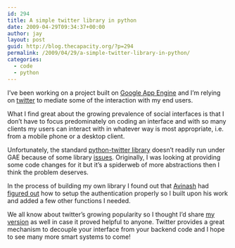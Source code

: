 ```yaml
---
id: 294
title: A simple twitter library in python
date: 2009-04-29T09:34:37+00:00
author: jay
layout: post
guid: http://blog.thecapacity.org/?p=294
permalink: /2009/04/29/a-simple-twitter-library-in-python/
categories:
  - code
  - python
---
```

I’ve been working on a project built on [Google App Engine](http://code.google.com/appengine/) and I’m relying on [twitter](http://twitter.com/) to mediate some of the interaction with my end users.

What I find great about the growing prevalence of social interfaces is that I don’t have to focus predominately on coding an interface and with so many clients my users can interact with in whatever way is most appropriate, i.e. from a mobile phone or a desktop client.

Unfortunately, the standard [python-twitter library](http://code.google.com/p/python-twitter/) doesn’t readily run under GAE because of some library [issues](http://code.google.com/p/python-twitter/issues/detail?id=59). Originally, I was looking at providing some code changes for it but it’s a spiderweb of more abstractions then I think the problem deserves.

In the process of building my own library I found out that [Avinash](http://avinashv.net/) had [figured out](http://avinashv.net/2008/04/python-and-twitter/) how to setup the authentication properly so I built upon his work and added a few other functions I needed.

We all know about twitter’s growing popularity so I thought I’d share [my version](http://svn.wjhuie.com/public_sandbox/trunk/python/jtwitter.py) as well in case it proved helpful to anyone. Twitter provides a great mechanism to decouple your interface from your backend code and I hope to see many more smart systems to come!
